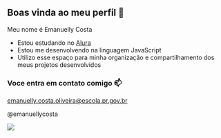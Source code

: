 ## Boas vinda ao meu perfil 💙

Meu nome é Emanuelly Costa

- Estou estudando no [Alura](https://www.alura.com.br)
- Estou me desenvolvendo na linguagem JavaScript
- Utilizo esse espaço para minha organização e compartilhamento dos meus projetos desenvolvidos

### Voce entra em contato comigo 📫

emanuelly.costa.oliveira@escola.pr.gov.br

@emanuellycosta

![](https://media1.tenor.com/m/sYkrAP5i2EAAAAAC/eri-boku-no-hero-academia.gif)
